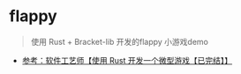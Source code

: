# flappy

> 使用 Rust + Bracket-lib 开发的flappy 小游戏demo

- [参考：软件工艺师【使用 Rust 开发一个微型游戏【已完结】】](https://www.bilibili.com/video/BV1vM411J74S/?share_source=copy_web&vd_source=23c6d44b341e28bebc4ac61bdcaef161)

